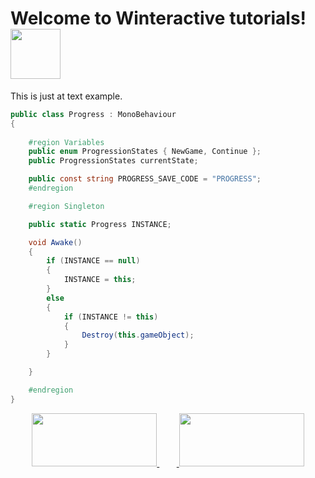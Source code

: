 # Welcome to Winteractive tutorials! <img width="80" height="80" src="https://i.imgur.com/5T1fCMi.png">
This is just at text example.

```cs
public class Progress : MonoBehaviour
{
    
    #region Variables
    public enum ProgressionStates { NewGame, Continue };
    public ProgressionStates currentState;

    public const string PROGRESS_SAVE_CODE = "PROGRESS";
    #endregion

    #region Singleton

    public static Progress INSTANCE;

    void Awake()
    {
        if (INSTANCE == null)
        {
            INSTANCE = this;
        }
        else
        {
            if (INSTANCE != this)
            {
                Destroy(this.gameObject);
            }
        }

    }

    #endregion
}
```
<p align="center"> 
  <a href="https://discord.gg/tRP76Br">
    <img width="200" height="85" src="https://i.imgur.com/Ou9rYyT.png">
  </a>
  &nbsp;&nbsp;&nbsp;&nbsp;&nbsp;&nbsp;&nbsp;<a href="https://www.patreon.com/">
    <img width="200" height="85" src="https://i.imgur.com/gV0BLdy.png">
  </a>
</p>

